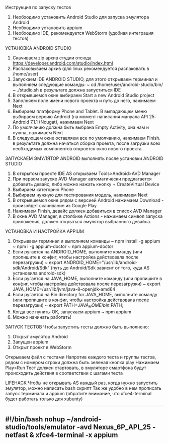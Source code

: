 Инструкция по запуску тестов

1. Необходимо установить Android Studio для запуска эмулятора Android
2. Необходимо установить appium
3. Необходимо IDE, рекомендуется WebStorm (удобная интеграция тестов)

УСТАНОВКА ANDROID STUDIO
1. Скачиваем zip архив студии отсюда https://developer.android.com/studio/index.html
2. Распаковываем архив (для linux рекомендуется распаковать в /home/user)
3. Запускаем IDE ANDROID STUDIO, для этого открываем терминал и выполняем следующие команды:
          ~ cd /home/user/android-studio/bin/
          ~ ./studio.sh
в результате должна запуститься IDE
4. В открывшемся окне выбираем Start a new Android Studio project
5. Заполняем поле имени нового проекта и путь до него, нажимаем Next
6. Выбираем платформу Phone and Tablet. В выпадающем меню выбираем версию Android
(на момент написания мануала API 25: Android 7.1.1 (Nougat), нажимаем Next
7. По умолчанию должна быть выбрана Empty Activity, она нам и нужна, нажимаем Next
8. В следующем окне оставляем все по умолчанию, нажимаем Finish.
в результате должна начаться сборка проекта, после загрузки всех необходимых компонентов откроется окно нового проекта

ЗАПУСКАЕМ ЭМУЛЯТОР ANDROID
выполнять после установки ANDROID STUDIO
1. В открытом проекте IDE AS открываем Tools>Android>AVD Manager
2. При первом запуске AVD Manager автоматически предлагается добавить девайс, либо можно нажать кнопку + CreateVirtual Device
3. Выбираем категорию Phone
4. Выбираем нужную для тестирования модель, нажимаем Next
5. В открывшемся окне рядом с версией Android нажимаем Download - произойдет скачивание из Google Play
6. Нажимаем Finish, девайс должен добавиться в список AVD Manager
7. В окне AVD Manager, в столбике Actions - нажимаем символ запуска приложения, должен открыться эмулятор выбранного девайса.

УСТАНОВКА И НАСТРОЙКА APPIUM
1. Открываем терминал и выполняем команды
          ~ npm install -g appium
          ~ npm i -g appium-doctor
          ~ npm appium-doctor
2. Если ругается на ANDROID_HOME, выполните команду (или пропишите в конфиг, чтобы настройка действовала после перезагрузки)
          ~ export ANDROID_HOME="/usr/lib/android-sdk/Android/Sdk"
          (путь до Android/Sdk зависит от того, куда AS установила android-sdk)
3. Если ругается на JAVA_HOME, выполните команду (или пропишите в конфиг, чтобы настройка действовала после перезагрузки)
          ~ export JAVA_HOME=/usr/lib/jvm/java-8-openjdk-amd64
4. Если ругается на Bin directory for JAVA_HOME, выполните команду (или пропишите в конфиг, чтобы настройка действовала после перезагрузки)
          ~ export PATH=$JAVA_HOME/bin:$PATH;
5. Когда все пункты ОК, запускаем appium
          ~ npm appium
6. Можно начинать работать!

ЗАПУСК ТЕСТОВ
Чтобы запустить тесты должно быть выполнено:

1. Открыт эмулятор Android
2. Запущен appium
3. Открыт проект в WebStorm

Открываем файл с тестами
Напротив каждого теста и группы тестов, рядом с номером строки должна быть зеленая кнопка play
Нажимаем Play>Run
Тест должен стартовать, в эмуляторе смартфона будут происходить действия в соответствии с шагами теста

LIFEHACK
Чтобы не открывать AS каждый раз, когда нужно запустить эмулятор, можно написать bash скрипт
Так же удобно в нем прописать запуск терминала и appium (обратите внимание, что xfce4-terminal будет работать только для xubunty)

---
#!/bin/bash
nohup ~/android-studio/tools/emulator -avd Nexus_6P_API_25 -netfast &
xfce4-terminal -x appium
---
